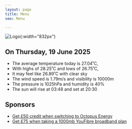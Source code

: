 ```yaml
---
layout: page
title: Menu
seo: Menu

---
```


![Logo](/images/logo.jpg){:width="832px"}

<!-- weather_marker starts -->
## On Thursday, 19 June 2025

- The average temperature today is 27.04˚C,
- With highs of 28.25˚C and lows of 26.75˚C,
- It may feel like 26.89˚C with clear sky
- The wind speed is 1.79m/s and visibility is 10000m
- The pressure is 1025hPa and humidity is 40%
- The sun will rise at 03:48 and set at 20:30

<!-- weather_marker ends -->

## Sponsors

- [Get £50 credit when switching to Octopus Energy](https://bit.ly/3oD1nnS)
- [Get £75 when taking a 1000mb YouFibre broadband plan](https://aklam.io/91zWhU?)
